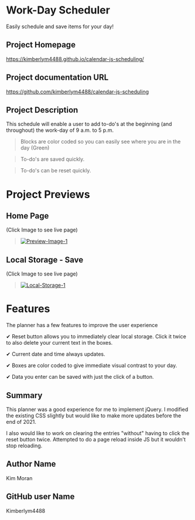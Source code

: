# Work-Day Scheduler
Easily schedule and save items for your day!

## Project Homepage
https://kimberlym4488.github.io/calendar-js-scheduling/

## Project documentation URL
https://github.com/kimberlym4488/calendar-js-scheduling

## Project Description
This schedule will enable a user to add to-do's at the beginning (and throughout) the work-day of 9 a.m. to 5 p.m.

>Blocks are color coded so you can easily see where you are in the day (Green)

>To-do's are saved quickly.

>To-do's can be reset quickly.

# Project Previews
## Home Page
(Click Image to see live page)

>[![Preview-Image-1](https://user-images.githubusercontent.com/92805933/144928138-9ae09f64-31ef-4d68-bc5f-02d862bc8b0a.PNG)](https://kimberlym4488.github.io/calendar-js-scheduling/)

## Local Storage - Save
(Click Image to see live page)

>[![Local-Storage-1](https://user-images.githubusercontent.com/92805933/144928416-62f6d307-3876-4f47-abcd-965e9f8070c3.PNG)](https://kimberlym4488.github.io/calendar-js-scheduling/)

# Features
The planner has a few features to improve the user experience

&#10004; Reset button allows you to immediately clear local storage. Click it twice to also delete your current text in the boxes.

&#10004; Current date and time always updates.

&#10004; Boxes are color coded to give immediate visual contrast to your day.

&#10004; Data you enter can be saved with just the click of a button.

## Summary
This planner was a good experience for me to implement jQuery. I modified the existing CSS slightly but would like to make more updates before the end of 2021. 

I also would like to work on clearing the entries "without" having to click the reset button twice. Attempted to do a page reload inside JS but it wouldn't stop reloading. 

## Author Name
Kim Moran
## GitHub user Name
Kimberlym4488
